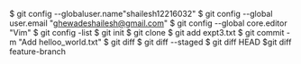 $ git config --globaluser.name"shailesh12216032"
$ git config --global user.email "ghewadeshailesh@gmail.com"
$ git config --global core.editor "Vim"
$ git config -list
$ git init
$ git clone
$ git add expt3.txt
$ git commit -m "Add helloo_world.txt"
$ git diff
$ git diff --staged
$ git diff HEAD
$git diff feature-branch


<!---
shailesh12216032/shailesh12216032 is a ✨ special ✨ repository because its `README.md` (this file) appears on your GitHub profile.
You can click the Preview link to take a look at your changes.
--->
